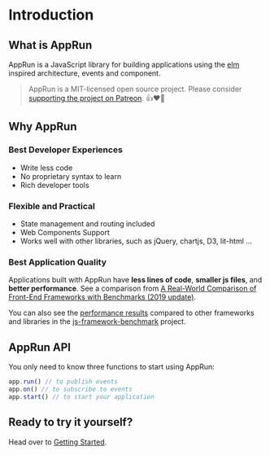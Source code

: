 # Introduction

## What is AppRun

AppRun is a JavaScript library for building applications using the [elm](https://guide.elm-lang.org/architecture) inspired architecture, events and component.
> AppRun is a MIT-licensed open source project. Please consider [supporting the project on Patreon](https://www.patreon.com/apprun). 👍❤️🙏

## Why AppRun

### Best Developer Experiences

* Write less code
* No proprietary syntax to learn
* Rich developer tools

### Flexible and Practical

* State management and routing included
* Web Components Support
* Works well with other libraries, such as jQuery, chartjs, D3, lit-html ...

### Best Application Quality

Applications built with AppRun have **less lines of code**, **smaller js files**, and **better performance**. See a comparison from [A Real-World Comparison of Front-End Frameworks with Benchmarks (2019 update)](https://medium.freecodecamp.org/a-realworld-comparison-of-front-end-frameworks-with-benchmarks-2019-update-4be0d3c78075).

You can also see the [performance results](https://rawgit.com/krausest/js-framework-benchmark/master/webdriver-ts-results/table.html) compared to other frameworks and libraries in the [js-framework-benchmark](https://github.com/krausest/js-framework-benchmark) project.


## AppRun API

You only need to know three functions to start using AppRun:

```javascript
app.run() // to publish events
app.on() // to subscribe to events
app.start() // to start your application

```

## Ready to try it yourself?

Head over to [Getting Started](/01-start).
